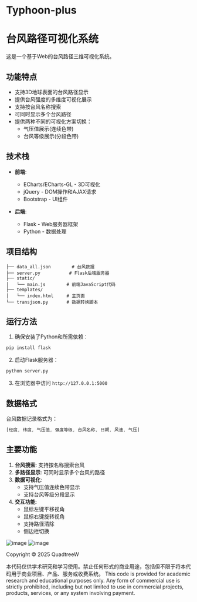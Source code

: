 # Typhoon-plus

# 台风路径可视化系统

这是一个基于Web的台风路径三维可视化系统。

## 功能特点

- 支持3D地球表面的台风路径显示
- 提供台风强度的多维度可视化展示
- 支持按台风名称搜索
- 可同时显示多个台风路径
- 提供两种不同的可视化方案切换：
  - 气压值展示(连续色带)  
  - 台风等级展示(分段色带)

## 技术栈

- **前端**:
  - ECharts/ECharts-GL - 3D可视化
  - jQuery - DOM操作和AJAX请求
  - Bootstrap - UI组件

- **后端**:
  - Flask - Web服务器框架
  - Python - 数据处理

## 项目结构

```
├── data_all.json        # 台风数据
├── server.py           # Flask后端服务器 
├── static/
│   └── main.js        # 前端JavaScript代码
├── templates/
│   └── index.html     # 主页面
└── transjson.py       # 数据转换脚本
```

## 运行方法

1. 确保安装了Python和所需依赖：
```sh
pip install flask
```

2. 启动Flask服务器：
```sh
python server.py
```

3. 在浏览器中访问 `http://127.0.0.1:5000`

## 数据格式

台风数据记录格式为：
```javascript
[经度, 纬度, 气压值, 强度等级, 台风名称, 日期, 风速, 气压]
```

## 主要功能

1. **台风搜索**: 支持按名称搜索台风
2. **多路径显示**: 可同时显示多个台风的路径
3. **数据可视化**: 
   - 支持气压值连续色带显示
   - 支持台风等级分段显示
4. **交互功能**:
   - 鼠标左键平移视角
   - 鼠标右键旋转视角
   - 支持路径清除
   - 侧边栏切换
  
  ![image](https://github.com/user-attachments/assets/84e93988-13a3-49be-b101-369bd53098d5)
  ![image](https://github.com/user-attachments/assets/3bfb46dc-6c2a-4af9-b7e1-91ab8e15b019)

  

Copyright © 2025 QuadtreeW

本代码仅供学术研究和学习使用。禁止任何形式的商业用途，包括但不限于将本代码用于商业项目、产品、服务或收费系统。 This code is provided for academic research and educational purposes only.
Any form of commercial use is strictly prohibited, including but not limited to use in commercial projects, products, services, or any system involving payment.
